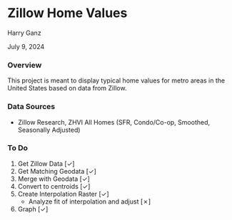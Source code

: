 # Zillow Home Values

Harry Ganz

July 9, 2024

### Overview

This project is meant to display typical home values for metro areas in the United States based on data from Zillow. 

### Data Sources

* Zillow Research, ZHVI All Homes (SFR, Condo/Co-op, Smoothed, Seasonally Adjusted)

### To Do

1. Get Zillow Data [✓]
2. Get Matching Geodata [✓]
3. Merge with Geodata [✓] 
4. Convert to centroids [✓] 
5. Create Interpolation Raster [✓]
    * Analyze fit of interpolation and adjust [✗]
6. Graph [✓]


